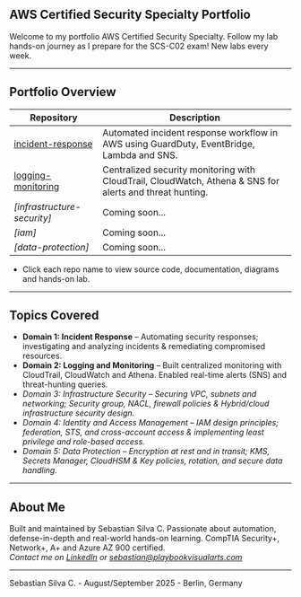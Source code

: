 ## AWS Certified Security Specialty Portfolio

Welcome to my portfolio AWS Certified Security Specialty. Follow my lab hands-on journey as I prepare for the SCS-C02 exam! 
New labs every week.

---

## Portfolio Overview

| Repository                                                                             | Description                                                                                                              |
|----------------------------------------------------------------------------------------|--------------------------------------------------------------------------------------------------------------------------|
| [incident-response](https://github.com/AWS-CSS-Portfolio/incident-response)            | Automated incident response workflow in AWS using GuardDuty, EventBridge, Lambda and SNS.                                |
| [logging-monitoring](https://github.com/AWS-CSS-Portfolio/logging-monitoring)          | Centralized security monitoring with CloudTrail, CloudWatch, Athena & SNS for alerts and threat hunting.                 |
| *[infrastructure-security]*                                                            | Coming soon...                                                                                                           |
| *[iam]*                                                                                | Coming soon...                                                                                                           |
| *[data-protection]*                                                                    | Coming soon...                                                                                                           |

* Click each repo name to view source code, documentation, diagrams and hands-on lab.

---

## Topics Covered

- **Domain 1: Incident Response** – Automating security responses; investigating and analyzing incidents & remediating compromised resources.
- **Domain 2: Logging and Monitoring** – Built centralized monitoring with CloudTrail, CloudWatch and Athena. Enabled real-time alerts (SNS) and threat-hunting queries.
- *Domain 3: Infrastructure Security – Securing VPC, subnets and networking; Security group, NACL, firewall policies & Hybrid/cloud infrastructure security design.*
- *Domain 4: Identity and Access Management – IAM design principles; federation, STS, and cross-account access & implementing least privilege and role-based access.*
- *Domain 5: Data Protection – Encryption at rest and in transit; KMS, Secrets Manager, CloudHSM & Key policies, rotation, and secure data handling.*

---

## About Me

Built and maintained by Sebastian Silva C. Passionate about automation, defense-in-depth and real-world hands-on learning. 
CompTIA Security+, Network+, A+ and Azure AZ 900 certified.   
*Contact me on [LinkedIn](https://www.linkedin.com/in/sebastiansilc) or [sebastian@playbookvisualarts.com](mailto:sebastian@playbookvisualarts.com)*

---

Sebastian Silva C. - August/September 2025 - Berlin, Germany

